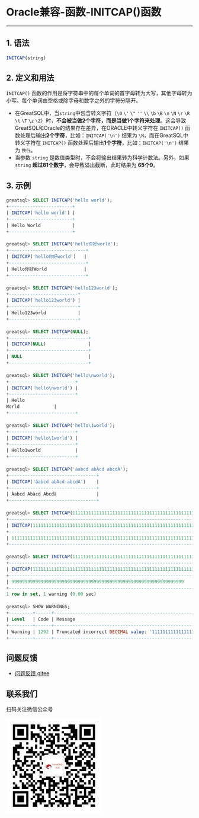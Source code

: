 # Oracle兼容-函数-INITCAP()函数
---


## 1. 语法

```sql
INITCAP(string)
```

## 2. 定义和用法
`INITCAP()` 函数的作用是将字符串中的每个单词的首字母转为大写，其他字母转为小写。每个单词由空格或除字母和数字之外的字符分隔开。

- 在GreatSQL中，当`string`中包含转义字符（`\0` `\'` `\"` `''` `\\` `\b` `\B` `\n` `\N` `\r` `\R` `\t` `\T` `\z` `\Z`）时，**不会被当做2个字符，而是当做1个字符来处理**。这会导致GreatSQL和Oracle的结果存在差异，在ORACLE中转义字符在 `INITCAP()` 函数处理后输出**2个字符**，比如：`INITCAP('\n')` 结果为 `\N`，而在GreatSQL中转义字符在 `INITCAP()` 函数处理后输出**1个字符**，比如：`INITCAP('\n')` 结果为 `换行`。
- 当参数 `string` 是数值类型时，不会将输出结果转为科学计数法。另外，如果 `string` **超过81个数字**，会导致溢出截断，此时结果为 **65个9**。


## 3. 示例
```sql
greatsql> SELECT INITCAP('hello world');
+------------------------+
| INITCAP('hello world') |
+------------------------+
| Hello World            |
+------------------------+

greatsql> SELECT INITCAP('hello你好world');
+-----------------------------+
| INITCAP('hello你好world')   |
+-----------------------------+
| Hello你好World              |
+-----------------------------+

greatsql> SELECT INITCAP('hello123world');
+--------------------------+
| INITCAP('hello123world') |
+--------------------------+
| Hello123world            |
+--------------------------+

greatsql> SELECT INITCAP(NULL);
+------------------------------+
| INITCAP(NULL)                |
+------------------------------+
| NULL                         |
+------------------------------+

greatsql> SELECT INITCAP('hello\nworld');
+-------------------------+
| INITCAP('hello\nworld') |
+-------------------------+
| Hello
World             |
+-------------------------+

greatsql> SELECT INITCAP('hello\1world');
+-------------------------+
| INITCAP('hello\1world') |
+-------------------------+
| Hello1world             |
+-------------------------+

greatsql> SELECT INITCAP('àabcd abÀcd abcdÀ');
+---------------------------------+
| INITCAP('àabcd abÀcd abcdÀ')    |
+---------------------------------+
| Àabcd Abàcd Abcdà               |
+---------------------------------+

greatsql> SELECT INITCAP(111111111111111111111111111111111111111111111111111111111111111111111111111111111);
+--------------------------------------------------------------------------------------------+
| INITCAP(111111111111111111111111111111111111111111111111111111111111111111111111111111111) |
+--------------------------------------------------------------------------------------------+
| 111111111111111111111111111111111111111111111111111111111111111111111111111111111          |
+--------------------------------------------------------------------------------------------+

greatsql> SELECT INITCAP(1111111111111111111111111111111111111111111111111111111111111111111111111111111111);
+---------------------------------------------------------------------------------------------+
| INITCAP(1111111111111111111111111111111111111111111111111111111111111111111111111111111111) |
+---------------------------------------------------------------------------------------------+
| 99999999999999999999999999999999999999999999999999999999999999999                           |
+---------------------------------------------------------------------------------------------+
1 row in set, 1 warning (0.00 sec)

greatsql> SHOW WARNINGS;
+---------+------+------------------------------------------------------------------------------------------------------------------------+
| Level   | Code | Message                                                                                                                |
+---------+------+------------------------------------------------------------------------------------------------------------------------+
| Warning | 1292 | Truncated incorrect DECIMAL value: '111111111111111111111111111111111111111111111111111111111111111111111111111111111' |
+---------+------+------------------------------------------------------------------------------------------------------------------------+
```



**问题反馈**
---
- [问题反馈 gitee](https://gitee.com/GreatSQL/GreatSQL-Manual/issues)


**联系我们**
---

扫码关注微信公众号

![greatsql-wx](/greatsql-wx.jpg)
